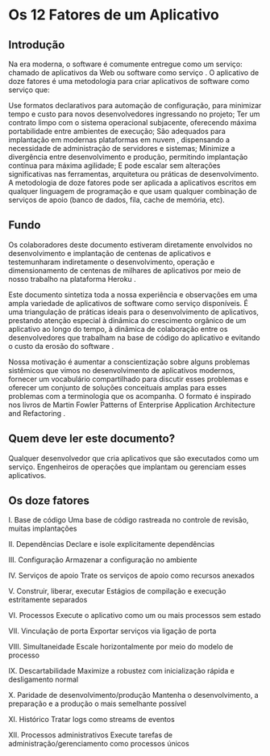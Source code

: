 # Os 12 Fatores de um Aplicativo

## Introdução
Na era moderna, o software é comumente entregue como um serviço: chamado de aplicativos da Web ou software como serviço . O aplicativo de doze fatores é uma metodologia para criar aplicativos de software como serviço que:

Use formatos declarativos para automação de configuração, para minimizar tempo e custo para novos desenvolvedores ingressando no projeto;
Ter um contrato limpo com o sistema operacional subjacente, oferecendo máxima portabilidade entre ambientes de execução;
São adequados para implantação em modernas plataformas em nuvem , dispensando a necessidade de administração de servidores e sistemas;
Minimize a divergência entre desenvolvimento e produção, permitindo implantação contínua para máxima agilidade;
E pode escalar sem alterações significativas nas ferramentas, arquitetura ou práticas de desenvolvimento.
A metodologia de doze fatores pode ser aplicada a aplicativos escritos em qualquer linguagem de programação e que usam qualquer combinação de serviços de apoio (banco de dados, fila, cache de memória, etc).

## Fundo
Os colaboradores deste documento estiveram diretamente envolvidos no desenvolvimento e implantação de centenas de aplicativos e testemunharam indiretamente o desenvolvimento, operação e dimensionamento de centenas de milhares de aplicativos por meio de nosso trabalho na plataforma Heroku .

Este documento sintetiza toda a nossa experiência e observações em uma ampla variedade de aplicativos de software como serviço disponíveis. É uma triangulação de práticas ideais para o desenvolvimento de aplicativos, prestando atenção especial à dinâmica do crescimento orgânico de um aplicativo ao longo do tempo, à dinâmica de colaboração entre os desenvolvedores que trabalham na base de código do aplicativo e evitando o custo da erosão do software .

Nossa motivação é aumentar a conscientização sobre alguns problemas sistêmicos que vimos no desenvolvimento de aplicativos modernos, fornecer um vocabulário compartilhado para discutir esses problemas e oferecer um conjunto de soluções conceituais amplas para esses problemas com a terminologia que os acompanha. O formato é inspirado nos livros de Martin Fowler Patterns of Enterprise Application Architecture and Refactoring .

## Quem deve ler este documento?
Qualquer desenvolvedor que cria aplicativos que são executados como um serviço. Engenheiros de operações que implantam ou gerenciam esses aplicativos.

## Os doze fatores

I. Base de código
Uma base de código rastreada no controle de revisão, muitas implantações

II. Dependências
Declare e isole explicitamente dependências

III. Configuração
Armazenar a configuração no ambiente

IV. Serviços de apoio
Trate os serviços de apoio como recursos anexados

V. Construir, liberar, executar
Estágios de compilação e execução estritamente separados

VI. Processos
Execute o aplicativo como um ou mais processos sem estado

VII. Vinculação de porta
Exportar serviços via ligação de porta

VIII. Simultaneidade
Escale horizontalmente por meio do modelo de processo

IX. Descartabilidade
Maximize a robustez com inicialização rápida e desligamento normal

X. Paridade de desenvolvimento/produção
Mantenha o desenvolvimento, a preparação e a produção o mais semelhante possível

XI. Histórico
Tratar logs como streams de eventos

XII. Processos administrativos
Execute tarefas de administração/gerenciamento como processos únicos
